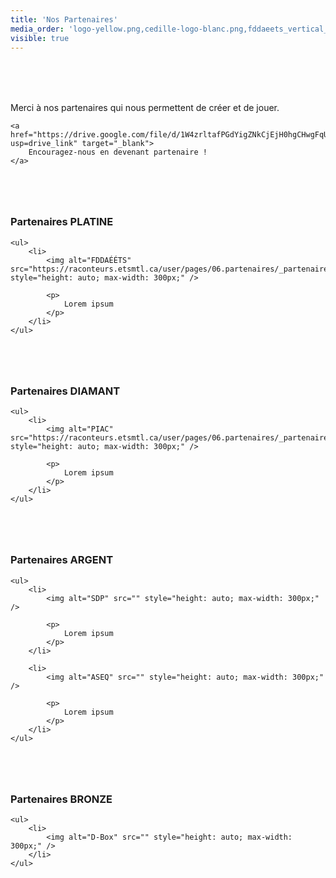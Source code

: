 ```yaml
---
title: 'Nos Partenaires'
media_order: 'logo-yellow.png,cedille-logo-blanc.png,fddaeets_vertical_color copie.jpg,Merch Banner 960x400.png,image (20) (1).png,Sceau_PIAC_K+CYMK.svg,fddaeets_horizontal_color copie.jpg'
visible: true
---
```


<section style="margin-top: 5rem; margin-bottom: 5rem;">
	<p>
	    Merci à nos partenaires qui nous permettent de créer et de jouer.
	</p>

	<a href="https://drive.google.com/file/d/1W4zrltafPGdYigZNkCjEjH0hgCHwgFqU/view?usp=drive_link" target="_blank">
    	Encouragez-nous en devenant partenaire !
	</a>
</section>

<section style="margin-top: 5rem; margin-bottom: 5rem;">
	<h3>
	    Partenaires <span style="text-transform: uppercase;">Platine</span>
	</h3>

	<ul>
    	<li>
    		<img alt="FDDAÉÉTS" src="https://raconteurs.etsmtl.ca/user/pages/06.partenaires/_partenaires/fddaeets_horizontal_color%20copie.jpg" style="height: auto; max-width: 300px;" />
            
            <p>
            	Lorem ipsum
            </p>
    	</li>
	</ul>
</section>

<section style="margin-top: 5rem; margin-bottom: 5rem;">
	<h3>
	    Partenaires <span style="text-transform: uppercase;">Diamant</span>
	</h3>

	<ul>
    	<li>
    		<img alt="PIAC" src="https://raconteurs.etsmtl.ca/user/pages/06.partenaires/_partenaires/Sceau_PIAC_K+CYMK.svg" style="height: auto; max-width: 300px;" />
            
            <p>
            	Lorem ipsum
            </p>
    	</li>
	</ul>
</section>


<!-- <section style="margin-top: 5rem; margin-bottom: 5rem;">
	<h3>
	    Partenaires <span style="text-transform: uppercase;">Or</span>
	</h3>

	<ul>
	</ul>
</section> -->

<section style="margin-top: 5rem; margin-bottom: 5rem;">
	<h3>
	    Partenaires <span style="text-transform: uppercase;">Argent</span>
	</h3>

	<ul>
    	<li>
    		<img alt="SDP" src="" style="height: auto; max-width: 300px;" />
            
            <p>
            	Lorem ipsum
            </p>
    	</li>
        
        <li>
    		<img alt="ASEQ" src="" style="height: auto; max-width: 300px;" />
            
            <p>
            	Lorem ipsum
            </p>
    	</li>
	</ul>
</section>

<section style="margin-top: 5rem; margin-bottom: 5rem;">
	<h3>
	    Partenaires <span style="text-transform: uppercase;">Bronze</span>
	</h3>

	<ul>
        <li>
    		<img alt="D-Box" src="" style="height: auto; max-width: 300px;" />
    	</li>
	</ul>
</section>